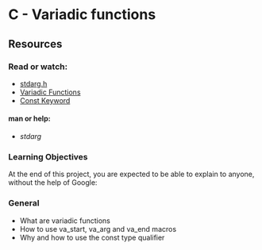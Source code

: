 # C - Variadic functions

## Resources
### Read or watch:

* [stdarg.h](https://intranet.alxswe.com/rltoken/wLRJdO8pA2-Vb-rF2Y71sA)
* [Variadic Functions](https://intranet.alxswe.com/rltoken/3gW8GycmyjarbJR76FkrzA)
* [Const Keyword](https://intranet.alxswe.com/rltoken/_RRPCY32VODyN_r2HIEnBQ)
#### man or help:

* *stdarg*
### Learning Objectives
At the end of this project, you are expected to be able to explain to anyone, without the help of Google:

### General
* What are variadic functions
* How to use va_start, va_arg and va_end macros
* Why and how to use the const type qualifier
